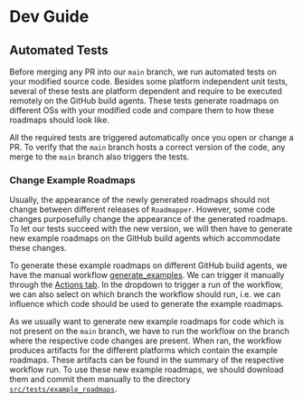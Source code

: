# Dev Guide

## Automated Tests

Before merging any PR into our `main` branch, we run automated tests on your modified source code. Besides some platform
independent unit tests, several of these tests are platform dependent and require to be executed remotely on the GitHub
build agents. These tests generate roadmaps on different OSs with your modified code and compare them to how these 
roadmaps should look like.

All the required tests are triggered automatically once you open or change a PR. To verify that the `main` branch hosts
a correct version of the code, any merge to the `main` branch also triggers the tests.

### Change Example Roadmaps

Usually, the appearance of the newly generated roadmaps should not change between different releases of `Roadmapper`.
However, some code changes purposefully change the appearance of the generated roadmaps. To let our tests succeed with
the new version, we will then have to generate new example roadmaps on the GitHub build agents which accommodate these
changes.

To generate these example roadmaps on different GitHub build agents, we have the manual workflow
[generate_examples](.github/workflows/generate_examples.yaml). We can trigger it manually through the
[Actions tab](https://github.com/csgoh/roadmapper/actions/workflows/generate_examples.yaml). In the dropdown to trigger
a run of the workflow, we can also select on which branch the workflow should run, i.e. we can influence which code 
should be used to generate the example roadmaps.

As we usually want to generate new example roadmaps for code which is not present on the `main` branch, we have to run
the workflow on the branch where the respective code changes are present. When ran, the workflow produces artifacts for
the different platforms which contain the example roadmaps. These artifacts can be found in the summary of the 
respective workflow run. To use these new example roadmaps, we should download them and commit them manually to the 
directory [`src/tests/example_roadmaps`](src/tests/example_roadmaps).